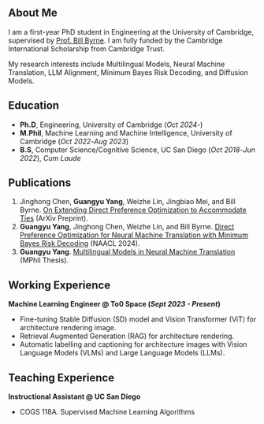 ## About Me
I am a first-year PhD student in Engineering at the University of Cambridge, supervised by [Prof. Bill Byrne](https://sites.google.com/view/bill-byrne/home). I am fully funded by the Cambridge International Scholarship from Cambridge Trust.

My research interests include Multilingual Models, Neural Machine Translation, LLM Alignment, Minimum Bayes Risk Decoding, and Diffusion Models.

## Education
- **Ph.D**, Engineering,  University of Cambridge (_Oct 2024_-)
- **M.Phil**, Machine Learning and Machine Intelligence,  University of Cambridge (_Oct 2022_-_Aug 2023_)
- **B.S**, Computer Science/Cognitive Science,  UC San Diego (_Oct 2018_-_Jun 2022_), *Cum Laude*

## Publications
1. Jinghong Chen, **Guangyu Yang**, Weizhe Lin, Jingbiao Mei, and Bill Byrne. [On Extending Direct Preference Optimization to Accommodate Ties](https://arxiv.org/abs/2409.17431) (ArXiv Preprint).
2. **Guangyu Yang**, Jinghong Chen, Weizhe Lin, and Bill Byrne. [Direct Preference Optimization for Neural Machine Translation with Minimum Bayes Risk Decoding](https://aclanthology.org/2024.naacl-short.34/) (NAACL 2024).
3. **Guangyu Yang**. [Multilingual Models in Neural Machine Translation](https://www.mlmi.eng.cam.ac.uk/files/2022_-_2023_dissertations/multilingual_models_in_neural_machine_translation.pdf) (MPhil Thesis).

## Working Experience
**Machine Learning Engineer @ To0 Space (_Sept 2023 - Present_)**
- Fine-tuning Stable Diffusion (SD) model and Vision Transformer (ViT) for architecture rendering image.
- Retrieval Augmented Generation (RAG) for architecture rendering.
- Automatic labelling and captioning for architecture images with Vision Language Models (VLMs) and Large Language Models (LLMs).

## Teaching Experience
**Instructional Assistant @ UC San Diego**
- COGS 118A. Supervised Machine Learning Algorithms
